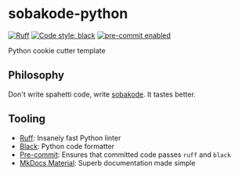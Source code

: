 # sobakode-python

[![Ruff](https://img.shields.io/endpoint?url=https://raw.githubusercontent.com/charliermarsh/ruff/main/assets/badge/v1.json)](https://github.com/charliermarsh/ruff)
[![Code style: black](https://img.shields.io/badge/code%20style-black-000000.svg)](https://github.com/psf/black)
[![pre-commit enabled][pre-commit badge]][pre-commit project]

[pre-commit badge]: https://img.shields.io/badge/pre--commit-enabled-brightgreen?logo=pre-commit&logoColor=white
[pre-commit project]: https://pre-commit.com/

Python cookie cutter template

## Philosophy

Don't write spahetti code, write [sobakode](https://blog.tolki.dev/sobakode/). It tastes better.

## Tooling

- [Ruff](https://pre-commit.com/): Insanely fast Python linter
- [Black](https://pre-commit.com/): Python code formatter
- [Pre-commit](https://pre-commit.com/): Ensures that committed code passes `ruff` and `black`
- [MkDocs Material](https://pre-commit.com/): Superb documentation made simple
